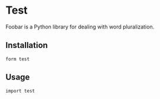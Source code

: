 # Test

Foobar is a Python library for dealing with word pluralization.

## Installation

```
form test
```

## Usage

```
import test
```